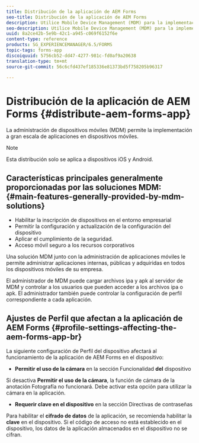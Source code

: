 ```yaml
---
title: Distribución de la aplicación de AEM Forms
seo-title: Distribución de la aplicación de AEM Forms
description: Utilice Mobile Device Management (MDM) para la implementación a gran escala de aplicaciones en dispositivos móviles.
seo-description: Utilice Mobile Device Management (MDM) para la implementación a gran escala de aplicaciones en dispositivos móviles.
uuid: 8a2ce42b-5e9b-42c1-a945-c069f6152f6e
content-type: reference
products: SG_EXPERIENCEMANAGER/6.5/FORMS
topic-tags: forms-app
discoiquuid: 5756cb52-dd47-4277-981c-fd0af9a20638
translation-type: tm+mt
source-git-commit: 56c6cfd437ef185336e81373bd5f758205b96317

---
```



# Distribución de la aplicación de AEM Forms {#distribute-aem-forms-app}

La administración de dispositivos móviles (MDM) permite la implementación a gran escala de aplicaciones en dispositivos móviles.

>[!NOTE]
>
>Esta distribución solo se aplica a dispositivos iOS y Android.

## Características principales generalmente proporcionadas por las soluciones MDM: {#main-features-generally-provided-by-mdm-solutions}

* Habilitar la inscripción de dispositivos en el entorno empresarial
* Permitir la configuración y actualización de la configuración del dispositivo
* Aplicar el cumplimiento de la seguridad.
* Acceso móvil seguro a los recursos corporativos

Una solución MDM junto con la administración de aplicaciones móviles le permite administrar aplicaciones internas, públicas y adquiridas en todos los dispositivos móviles de su empresa.

El administrador de MDM puede cargar archivos ipa y apk al servidor de MDM y controlar a los usuarios que pueden acceder a los archivos ipa o apk. El administrador también puede controlar la configuración de perfil correspondiente a cada aplicación.

## Ajustes de Perfil que afectan a la aplicación de AEM Forms {#profile-settings-affecting-the-aem-forms-app-br}

La siguiente configuración de Perfil del dispositivo afectará al funcionamiento de la aplicación de AEM Forms en el dispositivo:

* **Permitir el uso de la cámara** en la sección Funcionalidad **del** dispositivo

Si desactiva **Permitir el uso de la cámara**, la función de cámara de la anotación [](/help/forms/using/add-attachments.md) Fotografía no funcionará. Debe activar esta opción para utilizar la cámara en la aplicación.

* **Requerir clave en el dispositivo** en la sección Directivas de contraseñas

Para habilitar el **cifrado de datos** de la aplicación, se recomienda habilitar la **clave** en el dispositivo. Si el código de acceso no está establecido en el dispositivo, los datos de la aplicación almacenados en el dispositivo no se cifran.

